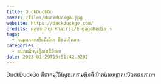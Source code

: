 ```yaml
---
title: DuckDuckGo
cover: /files/duckduckgo.jpg
website: https://duckduckgo.com/
credits: អត្ថបទដោយ Khairil/EngageMedia ។
tags:
  - ការរុករកតាមអ៊ីនធឺណិត និងផលិតភាព
categories:
  - ឧបករណ៍សុវត្ថិភាពឌីជីថល
date: 2023-01-29T19:51:42.320Z
---
```

DuckDuckGo គឺជាកម្មវិធីស្វែងរកតាមអ៊ីនធឺណិតដែលផ្តោតលើឯកជនភាព។